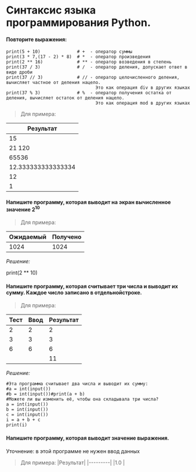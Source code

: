 # Синтаксис языка программирования Python.
#### Повторите выражения:
```
print(5 + 10)              # +  - оператор суммы
print(3 * 7,(17 - 2) * 8)  # *  - оператор произведения
print(2 ** 16)             # ** - оператор возведения в степень
print(37 / 3)              # /  - оператор деления, допускает ответ в виде дроби
print(37 // 3)             # // - оператор целочисленного деления, вычисляет частное от деления нацело.
                                  Это как операция div в других языках
print(37 % 3)              # %  - оператор получения остатка от деления, вычисляет остаток от деления нацело.
                                  Это как операция mod в других языках
```

> Для примера: 

| Результат |
| ---------- | 
| 15 |
| 21 120 |
| 65536 | 
| 12.333333333333334 |
| 12 |
| 1 |              

#### Напишите программу, которая выводит на экран вычисленное значение $2^{10}$

> Для примера: 

 Ожидаемый	| Получено
----------- | ------------ 
 1024       | 1024     

*Решение:*

print(2 ** 10)

#### Напишите программу, которая считывает три числа и выводит их сумму. Каждое число записано в отдельнойстроке.

> Для примера:

|Тест  | Ввод | Результат
------|------|----------
| 2   |  2   |   2 
| 3   |  3   |   3
| 6   |  6   |   6  
|     |      |   11   

*Решение:*
```
#Эта программа считывает два числа и выводит их сумму:
#a = int(input())
#b = int(input())#print(a + b)
#Можете ли вы изменить её, чтобы она складывала три числа?
a = int(input())
b = int(input())
c = int(input())
i = a + b + c
print(i)
```

#### Напишите программу, которая выводит значение выражения.
Уточнение: в этой программе не нужен ввод данных

> Для примера:
|Результат|
|---------|
|1.0      |





















